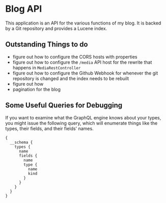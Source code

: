 # Blog API

This application is an API for the various functions of my blog. It is backed by a Git repository and provides a Lucene index. 

## Outstanding Things to do 

* figure out how to configure the CORS hosts with properties 
* figure out how to configure the `/media` API host for the rewrite that happens in `MediaRestController`
* figure out how to configure the Github Webhook for whenever the git repository is changed and the index needs to be rebuilt
* figure out how 
* pagination for the blog 

## Some Useful Queries for Debugging 

If you want to examine what the GraphQL engine knows about your types, you might issue the following query, which will enumerate things like the types, their fields, and their fields' names. 

``` 
{
  __schema {
    types {
      name
      fields {
        name
        type {
          name
          kind
        }
      }
    }
  }
}

```